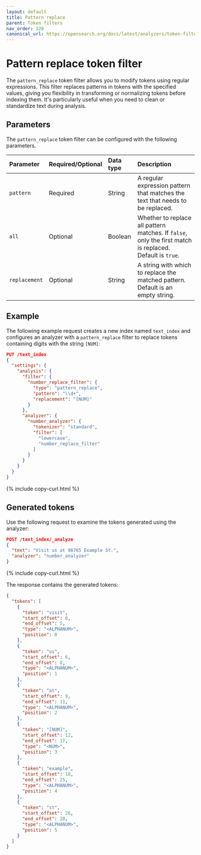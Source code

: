 ```yaml
---
layout: default
title: Pattern replace
parent: Token filters
nav_order: 320
canonical_url: https://opensearch.org/docs/latest/analyzers/token-filters/pattern-replace/
---
```


# Pattern replace token filter

The `pattern_replace` token filter allows you to modify tokens using regular expressions. This filter replaces patterns in tokens with the specified values, giving you flexibility in transforming or normalizing tokens before indexing them. It's particularly useful when you need to clean or standardize text during analysis.

## Parameters

The `pattern_replace` token filter can be configured with the following parameters.

Parameter | Required/Optional | Data type | Description
:--- | :--- | :--- | :--- 
`pattern` | Required | String | A regular expression pattern that matches the text that needs to be replaced.
`all` | Optional | Boolean | Whether to replace all pattern matches. If `false`, only the first match is replaced. Default is `true`.
`replacement` | Optional | String | A string with which to replace the matched pattern. Default is an empty string.


## Example

The following example request creates a new index named `text_index` and configures an analyzer with a `pattern_replace` filter to replace tokens containing digits with the string `[NUM]`:

```json
PUT /text_index
{
  "settings": {
    "analysis": {
      "filter": {
        "number_replace_filter": {
          "type": "pattern_replace",
          "pattern": "\\d+",
          "replacement": "[NUM]"
        }
      },
      "analyzer": {
        "number_analyzer": {
          "tokenizer": "standard",
          "filter": [
            "lowercase",
            "number_replace_filter"
          ]
        }
      }
    }
  }
}
```
{% include copy-curl.html %}

## Generated tokens

Use the following request to examine the tokens generated using the analyzer:

```json
POST /text_index/_analyze
{
  "text": "Visit us at 98765 Example St.",
  "analyzer": "number_analyzer"
}
```
{% include copy-curl.html %}

The response contains the generated tokens:

```json
{
  "tokens": [
    {
      "token": "visit",
      "start_offset": 0,
      "end_offset": 5,
      "type": "<ALPHANUM>",
      "position": 0
    },
    {
      "token": "us",
      "start_offset": 6,
      "end_offset": 8,
      "type": "<ALPHANUM>",
      "position": 1
    },
    {
      "token": "at",
      "start_offset": 9,
      "end_offset": 11,
      "type": "<ALPHANUM>",
      "position": 2
    },
    {
      "token": "[NUM]",
      "start_offset": 12,
      "end_offset": 17,
      "type": "<NUM>",
      "position": 3
    },
    {
      "token": "example",
      "start_offset": 18,
      "end_offset": 25,
      "type": "<ALPHANUM>",
      "position": 4
    },
    {
      "token": "st",
      "start_offset": 26,
      "end_offset": 28,
      "type": "<ALPHANUM>",
      "position": 5
    }
  ]
}
```
